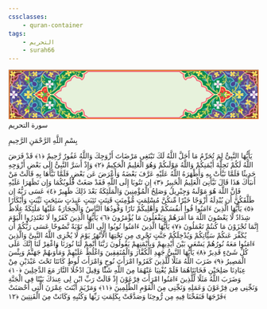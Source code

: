 ```yaml
---
cssclasses:
    - quran-container
tags:
    - التحريم
    - surah66
---
```

<div class="quran-container">
<span class="second-border"></span>
<span class="border"></span>
<div class="head-container">
<img src="https://raw.githubusercontent.com/LORDyyyyy/obsidian-the_quran_vault/main/src/webview/surah_head.png" height=100>
<div class="surah-name">
<span class="surah-name-fnt">سورة التحريم</span>
</div>
</div>
<div class="quran-content">
<div class="name-of-god"> <p> بِسْمِ اللَّهِ الرَّحْمَنِ الرَّحِيمِ </p></div>
<p>
<span class="sign" id="f1">يَأَيُّهَا النَّبِىُّ لِمَ تُحَرِّمُ مَا أَحَلَّ اللَّهُ لَكَ تَبْتَغِى مَرْضَاتَ أَزْوَجِكَ وَاللَّهُ غَفُورٌ رَّحِيمٌ <span>﴿</span>١<span>﴾</span></span>
<span class="sign" id="f2">قَدْ فَرَضَ اللَّهُ لَكُمْ تَحِلَّةَ أَيْمَنِكُمْ وَاللَّهُ مَوْلَىكُمْ وَهُوَ الْعَلِيمُ الْحَكِيمُ <span>﴿</span>٢<span>﴾</span></span>
<span class="sign" id="f3">وَإِذْ أَسَرَّ النَّبِىُّ إِلَى بَعْضِ أَزْوَجِهِ حَدِيثًا فَلَمَّا نَبَّأَتْ بِهِ وَأَظْهَرَهُ اللَّهُ عَلَيْهِ عَرَّفَ بَعْضَهُ وَأَعْرَضَ عَن بَعْضٍ فَلَمَّا نَبَّأَهَا بِهِ قَالَتْ مَنْ أَنبَأَكَ هَذَا قَالَ نَبَّأَنِىَ الْعَلِيمُ الْخَبِيرُ <span>﴿</span>٣<span>﴾</span></span>
<span class="sign" id="f4">إِن تَتُوبَا إِلَى اللَّهِ فَقَدْ صَغَتْ قُلُوبُكُمَا وَإِن تَظَهَرَا عَلَيْهِ فَإِنَّ اللَّهَ هُوَ مَوْلَىهُ وَجِبْرِيلُ وَصَلِحُ الْمُؤْمِنِينَ وَالْمَلَئِكَةُ بَعْدَ ذَلِكَ ظَهِيرٌ <span>﴿</span>٤<span>﴾</span></span>
<span class="sign" id="f5">عَسَى رَبُّهُ إِن طَلَّقَكُنَّ أَن يُبْدِلَهُ أَزْوَجًا خَيْرًا مِّنكُنَّ مُسْلِمَتٍ مُّؤْمِنَتٍ قَنِتَتٍ تَئِبَتٍ عَبِدَتٍ سَئِحَتٍ ثَيِّبَتٍ وَأَبْكَارًا <span>﴿</span>٥<span>﴾</span></span>
<span class="sign" id="f6">يَأَيُّهَا الَّذِينَ ءَامَنُوا قُوا أَنفُسَكُمْ وَأَهْلِيكُمْ نَارًا وَقُودُهَا النَّاسُ وَالْحِجَارَةُ عَلَيْهَا مَلَئِكَةٌ غِلَاظٌ شِدَادٌ لَّا يَعْصُونَ اللَّهَ مَا أَمَرَهُمْ وَيَفْعَلُونَ مَا يُؤْمَرُونَ <span>﴿</span>٦<span>﴾</span></span>
<span class="sign" id="f7">يَأَيُّهَا الَّذِينَ كَفَرُوا لَا تَعْتَذِرُوا الْيَوْمَ إِنَّمَا تُجْزَوْنَ مَا كُنتُمْ تَعْمَلُونَ <span>﴿</span>٧<span>﴾</span></span>
<span class="sign" id="f8">يَأَيُّهَا الَّذِينَ ءَامَنُوا تُوبُوا إِلَى اللَّهِ تَوْبَةً نَّصُوحًا عَسَى رَبُّكُمْ أَن يُكَفِّرَ عَنكُمْ سَئَِّاتِكُمْ وَيُدْخِلَكُمْ جَنَّتٍ تَجْرِى مِن تَحْتِهَا الْأَنْهَرُ يَوْمَ لَا يُخْزِى اللَّهُ النَّبِىَّ وَالَّذِينَ ءَامَنُوا مَعَهُ نُورُهُمْ يَسْعَى بَيْنَ أَيْدِيهِمْ وَبِأَيْمَنِهِمْ يَقُولُونَ رَبَّنَا أَتْمِمْ لَنَا نُورَنَا وَاغْفِرْ لَنَا إِنَّكَ عَلَى كُلِّ شَىْءٍ قَدِيرٌ <span>﴿</span>٨<span>﴾</span></span>
<span class="sign" id="f9">يَأَيُّهَا النَّبِىُّ جَهِدِ الْكُفَّارَ وَالْمُنَفِقِينَ وَاغْلُظْ عَلَيْهِمْ وَمَأْوَىهُمْ جَهَنَّمُ وَبِئْسَ الْمَصِيرُ <span>﴿</span>٩<span>﴾</span></span>
<span class="sign" id="f10">ضَرَبَ اللَّهُ مَثَلًا لِّلَّذِينَ كَفَرُوا امْرَأَتَ نُوحٍ وَامْرَأَتَ لُوطٍ كَانَتَا تَحْتَ عَبْدَيْنِ مِنْ عِبَادِنَا صَلِحَيْنِ فَخَانَتَاهُمَا فَلَمْ يُغْنِيَا عَنْهُمَا مِنَ اللَّهِ شَئًْا وَقِيلَ ادْخُلَا النَّارَ مَعَ الدَّخِلِينَ <span>﴿</span>١۰<span>﴾</span></span>
<span class="sign" id="f11">وَضَرَبَ اللَّهُ مَثَلًا لِّلَّذِينَ ءَامَنُوا امْرَأَتَ فِرْعَوْنَ إِذْ قَالَتْ رَبِّ ابْنِ لِى عِندَكَ بَيْتًا فِى الْجَنَّةِ وَنَجِّنِى مِن فِرْعَوْنَ وَعَمَلِهِ وَنَجِّنِى مِنَ الْقَوْمِ الظَّلِمِينَ <span>﴿</span>١١<span>﴾</span></span>
<span class="sign" id="f12">وَمَرْيَمَ ابْنَتَ عِمْرَنَ الَّتِى أَحْصَنَتْ فَرْجَهَا فَنَفَخْنَا فِيهِ مِن رُّوحِنَا وَصَدَّقَتْ بِكَلِمَتِ رَبِّهَا وَكُتُبِهِ وَكَانَتْ مِنَ الْقَنِتِينَ <span>﴿</span>١٢<span>﴾</span></span>

</p>
</div>
<span class="border" style="margin-top:25px;"></span>
<span class="second-border-bottom"></span>
</div>

